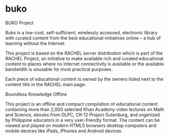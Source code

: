 buko
====

BUKO Project

Buko is a low-cost, self-sufficient, wirelessly accessed, electronic library with curated content from the best educational-initiatives online – a hub of learning without the Internet.

This project is based on the RACHEL server distribution which is part of the RACHEL Project, an initiative to make available rich and curated educational content to places where no Internet connectivity is available or the available bandwidth is unusable for most practical purposes.

Each piece of educational content is owned by the owners listed next to the content title in the RACHEL main page.

Boundless Knowledge Offline

This project is an offline and compact compilation of educational content containing more than 2,000 selected Khan Academy video lectures on Math and Science, ebooks from OLPC, CK-12 Project Gutenburg, and organized by Philippine educators in a very user-friendly format. The content can be viewed and played on modern HTML5 browsers desktop computers and mobile devices like iPads, iPhones and Android devices.
